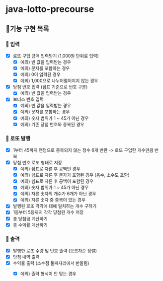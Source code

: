 # java-lotto-precourse

## 📌기능 구현 목록
### 📝 입력

- [X] 로또 구입 금액 입력받기 (1,000원 단위로 입력)
    - [X] 예외) 빈 값을 입력받는 경우
    - [X] 예외) 문자를 포함하는 경우
    - [X] 예외) 0이 입력된 경우
    - [X] 예외) 1,000으로 나누어떨어지지 않는 경우

- [X] 당첨 번호 입력 (쉼표 기준으로 번호 구분)
    - [X] 예외) 빈 값을 입력받는 경우

- [X] 보너스 번호 입력
    - [X] 예외) 빈 값을 입력받는 경우
    - [X] 예외) 문자를 포함하는 경우
    - [X] 예외) 숫자 범위가 1 ~ 45가 아닌 경우
    - [X] 예외) 기존 당첨 번호와 중복된 경우

### 📝 로또 발행

- [X] 1부터 45까지 랜덤으로 중복되지 않는 정수 6개 반환 -> 로또 구입한 개수만큼 반복
- [X] 당첨 번호 로또 형태로 저장
    - [X] 예외) 쉼표로 자른 후 공백인 경우
    - [X] 예외) 쉼표로 자른 후 문자가 포함된 경우 (음수, 소수도 포함)
    - [X] 예외) 쉼표로 자른 후 공백이 포함된 경우
    - [X] 예외) 숫자 범위가 1 ~ 45가 아닌 경우
    - [X] 예외) 자른 숫자의 개수가 6개가 아닌 경우
    - [X] 예외) 자른 숫자 중 중복이 있는 경우
- [X] 발행된 로또 각각에 대해 일치하는 개수 구하기
- [X] 1등부터 5등까지 각각 당첨된 개수 저장
- [X] 총 당첨금 계산하기
- [X] 총 수익률 계산하기

### 📝 출력

- [X] 발행한 로또 수량 및 번호 출력 (오름차순 정렬)
- [X] 당첨 내역 출력
- [X] 수익률 출력 (소수점 둘째자리에서 반올림)
    - [X] 예외) 출력 형식이 안 맞는 경우

